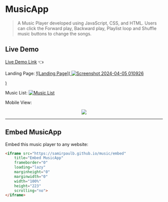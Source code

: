# MusicApp

>  A Music Player developed using JavaScript, CSS, and HTML. Users can click the Forward play, Backward play, Playlist loop and Shuffle music buttons to change the songs.
 
## Live Demo

[Live Demo Link](https://pranay020.github.io/Music-Web-App/) :point_left:

Landing Page:
<a href="#" rel="Landing Page">![Landing Page](
![Screenshot 2024-04-05 010926](https://github.com/pranay020/Music-Web-App/assets/140306607/380f5960-6b7d-4fcf-ac95-87204bab6ca3)

)</a>



Music List:
<a href="#" rel="Music List">![Music List](https://raw.githubusercontent.com/SamirPaulb/assets/main/music/1.png)</a>


Mobile View:
<p align="center">
<a href="#" rel="Mobile View"><img src="https://raw.githubusercontent.com/SamirPaulb/assets/main/music/mobile-view.webp"></a>
</p>

---

## Embed MusicApp

Embed this music player to any website:

```html
<iframe src="https://samirpaulb.github.io/music/embed"
	title="Embed MusicApp"
	frameborder="0"
	loading="lazy"
	marginheight="0"
	marginwidth="0"
	width="100%"
	height="223"
	scrolling="no">
</iframe>
```

